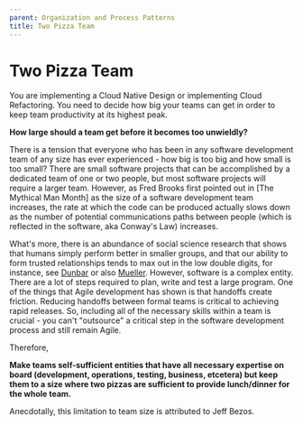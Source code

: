 ```yaml
---
parent: Organization and Process Patterns
title: Two Pizza Team
---
```

# Two Pizza Team

You are implementing a Cloud Native Design or implementing Cloud Refactoring.  You need to decide how big your teams can get in order to keep team productivity at its highest peak.

**How large should a team get before it becomes too unwieldly?**

There is a tension that everyone who has been in any software development team of any size has ever experienced - how big is too big and how small is too small?  There are small software projects that can be accomplished by a dedicated team of one or two people, but most software projects will require a larger team.  However, as Fred Brooks first pointed out in [The Mythical Man Month] as the size of a software development team increases, the rate at which the code can be produced actually slows down as the number of potential communications paths between people (which is reflected in the software, aka Conway's Law) increases.  

What's more, there is an abundance of social science research that shows that humans simply perform better in smaller groups, and that our ability to form trusted relationships tends to max out in the low double digits, for instance, see [Dunbar](https://www.ncbi.nlm.nih.gov/pmc/articles/PMC3712454/) or also [Mueller](https://www.sciencedirect.com/science/article/abs/pii/S0749597811001105).  However, software is a complex entity.  There are a lot of steps required to plan, write and test a large program.  One of the things that Agile development has shown is that handoffs create friction.  Reducing handoffs between formal teams is critical to achieving rapid releases.  So, including all of the necessary skills within a team is crucial - you can't "outsource" a critical step in the software development process and still remain Agile.

Therefore,

**Make teams self-sufficient entities that have all necessary expertise on board (development, operations, testing, business, etcetera) but keep them to a size where two pizzas are sufficient to provide lunch/dinner for the whole team.**

Anecdotally, this limitation to team size is attributed to Jeff Bezos.  
